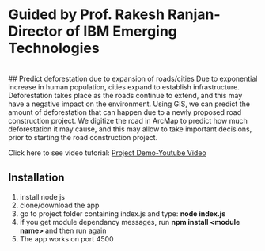 <h1>Guided by Prof. Rakesh Ranjan- Director of IBM Emerging Technologies </h1>
<br>
## Predict deforestation due to expansion of roads/cities  
Due to exponential increase in human population, cities expand to establish infrastructure. Deforestation takes place as the roads continue to extend, and this may have a negative impact on the environment. Using GIS, we can predict the amount of deforestation that can happen due to a newly proposed road construction project. We digitize the road in ArcMap to predict how much deforestation it may cause, and this may allow to take important decisions, prior to starting the road construction project. 

Click here to see video tutorial:
<a href="https://youtu.be/TecrAKFfXmk">Project Demo-Youtube Video</a>
<br>

## Installation
1. install node js
2. clone/download the app
3. go to project folder containing index.js and type: <b> node index.js </b>
4. if you get module dependancy messages, run <b> npm install \<module name\> </b> and then run again
5. The app works on port 4500
 

